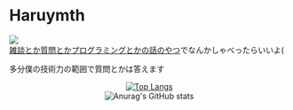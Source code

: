 # Haruymth

![](https://komarev.com/ghpvc/?username=haruymth)  
[雑談とか質問とかプログラミングとかの話のやつ](https://github.com/haruymth/haru-ymth/issues/1)でなんかしゃべったらいいよ(  

多分僕の技術力の範囲で質問とかは答えます  

<div style="text-align:center">
  
[![Top Langs](https://github-readme-stats.vercel.app/api/top-langs/?username=haruymth&theme=dark&layout=compact)](https://github.com/anuraghazra/github-readme-stats)<br>
![Anurag's GitHub stats](https://github-readme-stats.vercel.app/api?username=haruymth&show_icons=true&theme=radical)
  
</div>

